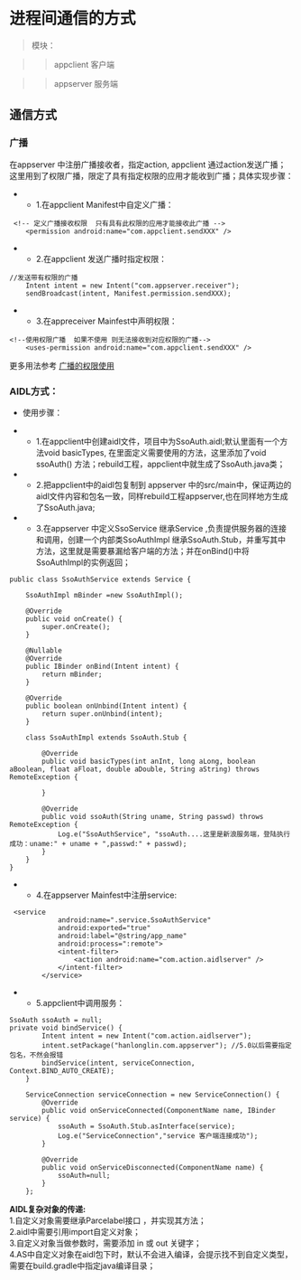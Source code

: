 # 进程间通信的方式

>模块：

>> appclient 客户端

>> appserver 服务端

## 通信方式

### 广播
在appserver 中注册广播接收者，指定action, appclient 通过action发送广播；
这里用到了权限广播，限定了具有指定权限的应用才能收到广播；具体实现步骤：
* * 1.在appclient Manifest中自定义广播：
```
 <!-- 定义广播接收权限  只有具有此权限的应用才能接收此广播 -->
    <permission android:name="com.appclient.sendXXX" />
```
* * 2.在appclient 发送广播时指定权限：
```
//发送带有权限的广播
    Intent intent = new Intent("com.appserver.receiver");
    sendBroadcast(intent, Manifest.permission.sendXXX);
```
* * 3.在appreceiver  Mainfest中声明权限：
```
<!--使用权限广播  如果不使用 则无法接收到对应权限的广播-->
    <uses-permission android:name="com.appclient.sendXXX" />
```
更多用法参考 [广播的权限使用](https://blog.csdn.net/mafei852213034/article/details/79934375)

### AIDL方式：

* 使用步骤：
* * 1.在appclient中创建aidl文件，项目中为SsoAuth.aidl;默认里面有一个方法void basicTypes, 在里面定义需要使用的方法，这里添加了void ssoAuth() 方法；rebuild工程，appclient中就生成了SsoAuth.java类；

* * 2.把appclient中的aidl包复制到 appserver 中的src/main中，保证两边的aidl文件内容和包名一致，同样rebuild工程appserver,也在同样地方生成了SsoAuth.java;

* * 3.在appserver 中定义SsoService 继承Service ,负责提供服务器的连接和调用，创建一个内部类SsoAuthImpl 继承SsoAuth.Stub，并重写其中方法，这里就是需要暴漏给客户端的方法；并在onBind()中将SsoAuthImpl的实例返回；
```
public class SsoAuthService extends Service {

    SsoAuthImpl mBinder =new SsoAuthImpl();

    @Override
    public void onCreate() {
        super.onCreate();
    }

    @Nullable
    @Override
    public IBinder onBind(Intent intent) {
        return mBinder;
    }

    @Override
    public boolean onUnbind(Intent intent) {
        return super.onUnbind(intent);
    }

    class SsoAuthImpl extends SsoAuth.Stub {

        @Override
        public void basicTypes(int anInt, long aLong, boolean aBoolean, float aFloat, double aDouble, String aString) throws RemoteException {

        }

        @Override
        public void ssoAuth(String uname, String passwd) throws RemoteException {
            Log.e("SsoAuthService", "ssoAuth....这里是新浪服务端，登陆执行成功：uname:" + uname + ",passwd:" + passwd);
        }
    }
}
```
* * 4.在appserver Mainfest中注册service:
```
 <service
            android:name=".service.SsoAuthService"
            android:exported="true"
            android:label="@string/app_name"
            android:process=":remote">
            <intent-filter>
                <action android:name="com.action.aidlserver" />
            </intent-filter>
        </service>
```

* * 5.appclient中调用服务：
```
SsoAuth ssoAuth = null;
private void bindService() {
        Intent intent = new Intent("com.action.aidlserver");
        intent.setPackage("hanlonglin.com.appserver"); //5.0以后需要指定包名，不然会报错
        bindService(intent, serviceConnection, Context.BIND_AUTO_CREATE);
    }

    ServiceConnection serviceConnection = new ServiceConnection() {
        @Override
        public void onServiceConnected(ComponentName name, IBinder service) {
            ssoAuth = SsoAuth.Stub.asInterface(service);
            Log.e("ServiceConnection","service 客户端连接成功");
        }

        @Override
        public void onServiceDisconnected(ComponentName name) {
            ssoAuth=null;
        }
    };
```


**AIDL复杂对象的传递:**
<br>
1.自定义对象需要继承Parcelabel接口 ，并实现其方法；
<br>
2.aidl中需要引用import自定义对象；
<br>
3.自定义对象当做参数时，需要添加 in 或 out 关键字；
<br>
4.AS中自定义对象在aidl包下时，默认不会进入编译，会提示找不到自定义类型，需要在build.gradle中指定java编译目录；